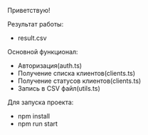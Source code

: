 Приветствую!

Результат работы:

- result.csv

Основной функционал:

- Авторизация(auth.ts)
- Получение списка клиентов(clients.ts)
- Получение статусов клиентов(clients.ts)
- Запись в CSV файл(utils.ts)

Для запуска проекта:

- npm install
- npm run start
